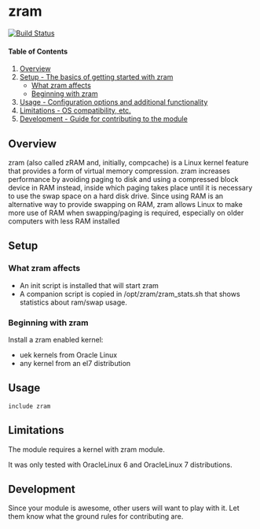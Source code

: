 # zram
[![Build Status](https://travis-ci.org/cristifalcas/puppet-zram.png?branch=master)](https://travis-ci.org/cristifalcas/puppet-zram)

#### Table of Contents

1. [Overview](#overview)
2. [Setup - The basics of getting started with zram](#setup)
    * [What zram affects](#what-zram-affects)
    * [Beginning with zram](#beginning-with-zram)
3. [Usage - Configuration options and additional functionality](#usage)
4. [Limitations - OS compatibility, etc.](#limitations)
5. [Development - Guide for contributing to the module](#development)

## Overview

zram (also called zRAM and, initially, compcache) is a Linux kernel feature that provides a form of 
virtual memory compression. zram increases performance by avoiding paging to disk and using a compressed 
block device in RAM instead, inside which paging takes place until it is necessary to use the swap space 
on a hard disk drive. Since using RAM is an alternative way to provide swapping on RAM, zram allows Linux 
to make more use of RAM when swapping/paging is required, especially on older computers with less RAM installed

## Setup

### What zram affects

* An init script is installed that will start zram
* A companion script is copied in /opt/zram/zram_stats.sh that shows statistics about ram/swap usage.

### Beginning with zram

Install a zram enabled kernel:
* uek kernels from Oracle Linux
* any kernel from an el7 distribution

## Usage

    include zram


## Limitations

The module requires a kernel with zram module.

It was only tested with OracleLinux 6 and OracleLinux 7 distributions.

## Development

Since your module is awesome, other users will want to play with it. Let them
know what the ground rules for contributing are.
